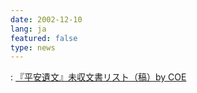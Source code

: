 ```yaml
---
date: 2002-12-10
lang: ja
featured: false
type: news
---
```

: <a href="http://www.hi.u-tokyo.ac.jp/personal/yokoyama/jpmem/">『平安遺文』未収文書リスト（稿）by COE</a>
